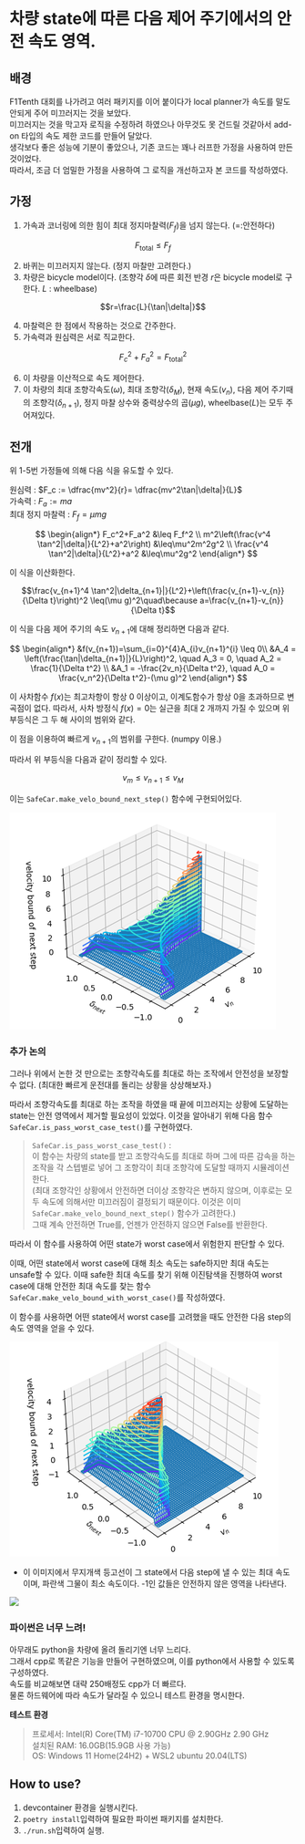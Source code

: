 # 차량 state에 따른 다음 제어 주기에서의 안전 속도 영역.

## 배경

F1Tenth 대회를 나가려고 여러 패키지를 이어 붙이다가 local planner가 속도를 말도 안되게 주어 미끄러지는 것을 보았다.  
미끄러지는 것을 막고자 로직을 수정하려 하였으나 아무것도 못 건드릴 것같아서 add-on 타입의 속도 제한 코드를 만들어 달았다.  
생각보다 좋은 성능에 기분이 좋았으나, 기존 코드는 꽤나 러프한 가정을 사용하여 만든 것이었다.  
따라서, 조금 더 엄밀한 가정을 사용하여 그 로직을 개선하고자 본 코드를 작성하였다.

## 가정

1. 가속과 코너링에 의한 힘이 최대 정지마찰력($F_f$)을 넘지 않는다. (=:안전하다)

$$F_{\text{total}} \leq F_f$$

2. 바퀴는 미끄러지지 않는다. (정지 마찰만 고려한다.)
3. 차량은 bicycle model이다. (조향각 $\delta$에 따른 회전 반경 $r$은 bicycle model로 구한다. $L$ : wheelbase)

$$r=\frac{L}{\tan|\delta|}$$

4. 마찰력은 한 점에서 작용하는 것으로 간주한다.
5. 가속력과 원심력은 서로 직교한다.

$$F_c^2+F_a^2 = F_{\text{total}}^2$$

6. 이 차량을 이산적으로 속도 제어한다.
7. 이 차량의 최대 조향각속도($\omega$), 최대 조향각($\delta_M$), 현재 속도($v_n$), 다음 제어 주기때의 조향각($\delta_{n+1}$), 정지 마찰 상수와 중력상수의 곱($\mu g$), wheelbase($L$)는 모두 주어져있다.

## 전개

위 1-5번 가정들에 의해 다음 식을 유도할 수 있다.

원심력 : $F_c := \dfrac{mv^2}{r}= \dfrac{mv^2\tan|\delta|}{L}$  
가속력 : $F_a := ma$  
최대 정지 마찰력 : $F_f=\mu m g$

$$
\begin{align*}
    F_c^2+F_a^2 &\leq F_f^2 \\
    m^2\left(\frac{v^4 \tan^2|\delta|}{L^2}+a^2\right) &\leq\mu^2m^2g^2 \\
    \frac{v^4 \tan^2|\delta|}{L^2}+a^2 &\leq\mu^2g^2
\end{align*}
$$

이 식을 이산화한다.

$$\frac{v_{n+1}^4 \tan^2|\delta_{n+1}|}{L^2}+\left(\frac{v_{n+1}-v_{n}}{\Delta t}\right)^2 \leq(\mu g)^2\quad\because a=\frac{v_{n+1}-v_{n}}{\Delta t}$$

이 식을 다음 제어 주기의 속도 $v_{n+1}$에 대해 정리하면 다음과 같다.

$$
\begin{align*}
    &f(v_{n+1})=\sum_{i=0}^{4}A_{i}v_{n+1}^{i} \leq 0\\
    &A_4 = \left(\frac{\tan|\delta_{n+1}|}{L}\right)^2, \quad A_3 = 0, \quad A_2 = \frac{1}{\Delta t^2} \\
    &A_1 = -\frac{2v_n}{\Delta t^2}, \quad A_0 = \frac{v_n^2}{\Delta t^2}-(\mu g)^2
\end{align*}
$$

이 사차함수 $f(x)$는 최고차항이 항상 0 이상이고, 이계도함수가 항상 0을 초과하므로 변곡점이 없다. 따라서, 사차 방정식 $f(x)=0$는 실근을 최대 2 개까지 가질 수 있으며 위 부등식은 그 두 해 사이의 범위와 같다.

이 점을 이용하여 빠르게 $v_{n+1}$의 범위를 구한다. (numpy 이용.)

따라서 위 부등식을 다음과 같이 정리할 수 있다.

$$v_m \leq v_{n+1} \leq v_M$$

이는 `SafeCar.make_velo_bound_next_step()` 함수에 구현되어있다.

![](./image/image2.png)

### 추가 논의

그러나 위에서 논한 것 만으로는 조향각속도를 최대로 하는 조작에서 안전성을 보장할 수 없다. (최대한 빠르게 운전대를 돌리는 상황을 상상해보자.)

따라서 조향각속도를 최대로 하는 조작을 하였을 때 끝에 미끄러지는 상황에 도달하는 state는 안전 영역에서 제거할 필요성이 있었다. 이것을 알아내기 위해 다음 함수 `SafeCar.is_pass_worst_case_test()`를 구현하였다.

> `SafeCar.is_pass_worst_case_test()` :  
> 이 함수는 차량의 state를 받고 조향각속도를 최대로 하며 그에 따른 감속을 하는 조작을 각 스텝별로 넣어 그 조향각이 최대 조향각에 도달할 때까지 시뮬레이션 한다.  
> (최대 조향각인 상황에서 안전하면 더이상 조향각은 변하지 않으며, 이후로는 모두 속도에 의해서만 미끄러짐이 결정되기 때문이다. 이것은 이미 `SafeCar.make_velo_bound_next_step()` 함수가 고려한다.)  
> 그때 계속 안전하면 True를, 언젠가 안전하지 않으면 False를 반환한다.

따라서 이 함수를 사용하여 어떤 state가 worst case에서 위험한지 판단할 수 있다.

이때, 어떤 state에서 worst case에 대해 최소 속도는 safe하지만 최대 속도는 unsafe할 수 있다. 이때 safe한 최대 속도를 찾기 위해 이진탐색을 진행하여 worst case에 대해 안전한 최대 속도를 찾는 함수 `SafeCar.make_velo_bound_with_worst_case()`를 작성하였다.

이 함수를 사용하면 어떤 state에서 worst case를 고려했을 때도 안전한 다음 step의 속도 영역을 얻을 수 있다.

![](./image/image.png)

- 이 이미지에서 무지개색 등고선이 그 state에서 다음 step에 낼 수 있는 최대 속도이며, 파란색 그물이 최소 속도이다. -1인 값들은 안전하지 않은 영역을 나타낸다.

![](./image/velocity_bound.gif)

### 파이썬은 너무 느려!

아무래도 python을 차량에 올려 돌리기엔 너무 느리다.  
그래서 cpp로 똑같은 기능을 만들어 구현하였으며, 이를 python에서 사용할 수 있도록 구성하였다.  
속도를 비교해보면 대략 250배정도 cpp가 더 빠르다.  
물론 하드웨어에 따라 속도가 달라질 수 있으니 테스트 환경을 명시한다.

**테스트 환경**

> 프로세서: Intel(R) Core(TM) i7-10700 CPU @ 2.90GHz 2.90 GHz  
> 설치된 RAM: 16.0GB(15.9GB 사용 가능)  
> OS: Windows 11 Home(24H2) + WSL2 ubuntu 20.04(LTS)

## How to use?

1. devcontainer 환경을 실행시킨다.
2. `poetry install`입력하여 필요한 파이썬 패키지를 설치한다.
3. `./run.sh`입력하여 실행.
